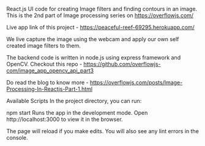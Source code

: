 React.js UI code for creating Image filters and finding contours in an image. This is the 2nd part of Image processing series on https://overflowjs.com/

Live app link of this project - https://peaceful-reef-69295.herokuapp.com/

We live capture the image using the webcam and apply our own self created image filters to them. 

The backend code is written in node.js using express framework and OpenCV. 
Checkout this repo - https://github.com/overflowjs-com/image_app_opencv_api_part3

Do read the blog to know more - https://overflowjs.com/posts/Image-Processing-In-Reactjs-Part-1.html

Available Scripts
In the project directory, you can run:

npm start
Runs the app in the development mode.
Open http://localhost:3000 to view it in the browser.

The page will reload if you make edits.
You will also see any lint errors in the console.
